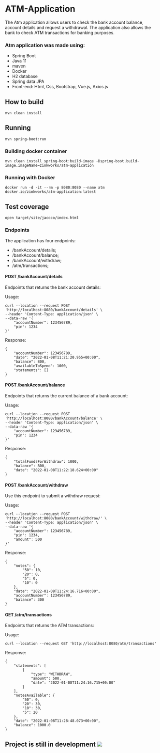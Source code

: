 # ATM-Application

The Atm application allows users to check the bank account balance, account details and request a withdrawal. 
The application also allows the bank to check ATM transactions for banking purposes.

### Atm application was made using:

* Spring Boot
* Java 11
* maven
* Docker
* H2 database
* Spring data JPA
* Front-end: Html, Css, Bootstrap, Vue.js, Axios.js

## How to build

`mvn clean install`

## Running

`mvn spring-boot:run`

### Building docker container

`mvn clean install spring-boot:build-image -Dspring-boot.build-image.imageName=zinkworks/atm-application`

### Running with Docker

`docker run -d -it --rm -p 8080:8080 --name atm docker.io/zinkworks/atm-application:latest`

## Test coverage

`open target/site/jacoco/index.html`



### Endpoints

The application has four endpoints:
* /bankAccount/details;
* /bankAccount/balance;
* /bankAccount/withdraw;
* /atm/transactions;

#### POST /bankAccount/details

Endpoints that returns the bank account details:

Usage:

```
curl --location --request POST 'http://localhost:8080/bankAccount/details' \
--header 'Content-Type: application/json' \
--data-raw '{
    "accountNumber": 123456789,
    "pin": 1234
}'
```

Response:

```
{
    "accountNumber": 123456789,
    "date": "2022-01-08T11:21:20.955+00:00",
    "balance": 800,
    "availableToSpend": 1000,
    "statements": []
}
```

#### POST /bankAccount/balance

Endpoints that returns the current balance of a bank account:

Usage:

```
curl --location --request POST 'http://localhost:8080/bankAccount/balance' \
--header 'Content-Type: application/json' \
--data-raw '{
    "accountNumber": 123456789,
    "pin": 1234
}'
```

Response:

```
{
    "totalFundsForWithdraw": 1000,
    "balance": 800,
    "date": "2022-01-08T11:22:18.624+00:00"
}
```

#### POST /bankAccount/withdraw

Use this endpoint to submit a withdraw request:

Usage:

```
curl --location --request POST 'http://localhost:8080/bankAccount/withdraw/' \
--header 'Content-Type: application/json' \
--data-raw '{
    "accountNumber": 123456789,
    "pin": 1234,
    "amount": 500
}'
```

Response:

```
{
    "notes": {
        "50": 10,
        "20": 0,
        "5": 0,
        "10": 0
    },
    "date": "2022-01-08T11:24:16.716+00:00",
    "accountNumber": 123456789,
    "balance": 300
}
```

#### GET /atm/transactions

Endpoints that returns the ATM transactions:

Usage:

```
curl --location --request GET 'http://localhost:8080/atm/transactions'
```

Response:

```
{
    "statements": [
        {
            "type": "WITHDRAW",
            "amount": 500,
            "date": "2022-01-08T11:24:16.715+00:00"
        }
    ],
    "notesAvailable": {
        "50": 0,
        "20": 30,
        "10": 30,
        "5": 20
    },
    "date": "2022-01-08T11:28:48.073+00:00",
    "balance": 1000.0
}
```

## Project is still in development <img src="https://img.icons8.com/emoji/48/000000/woman-construction-worker.png"/>
